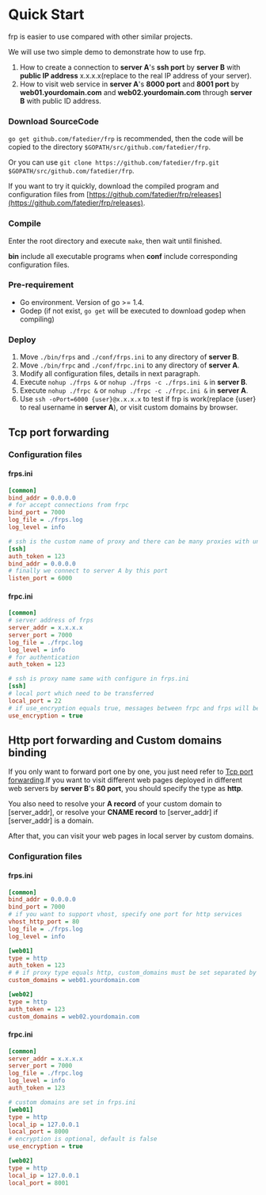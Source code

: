 # Quick Start

frp is easier to use compared with other similar projects.

We will use two simple demo to demonstrate how to use frp.

1. How to create a connection to **server A**'s **ssh port** by **server B** with **public IP address** x.x.x.x(replace to the real IP address of your server).
2. How to visit web service in **server A**'s **8000 port** and **8001 port** by **web01.yourdomain.com** and **web02.yourdomain.com** through **server B** with public ID address.

### Download SourceCode

`go get github.com/fatedier/frp` is recommended, then the code will be copied to the directory `$GOPATH/src/github.com/fatedier/frp`.

Or you can use `git clone https://github.com/fatedier/frp.git $GOPATH/src/github.com/fatedier/frp`.

If you want to try it quickly, download the compiled program and configuration files from [https://github.com/fatedier/frp/releases](https://github.com/fatedier/frp/releases).

### Compile

Enter the root directory and execute `make`, then wait until finished.

**bin** include all executable programs when **conf** include corresponding configuration files.

### Pre-requirement

* Go environment. Version of go >= 1.4.
* Godep (if not exist, `go get` will be executed to download godep when compiling)

### Deploy

1. Move `./bin/frps` and `./conf/frps.ini` to any directory of **server B**.
2. Move `./bin/frpc` and `./conf/frpc.ini` to any directory of **server A**.
3. Modify all configuration files, details in next paragraph.
4. Execute `nohup ./frps &` or `nohup ./frps -c ./frps.ini &` in **server B**.
5. Execute `nohup ./frpc &` or `nohup ./frpc -c ./frpc.ini &` in **server A**.
6. Use `ssh -oPort=6000 {user}@x.x.x.x` to test if frp is work(replace {user} to real username in **server A**), or visit custom domains by browser.

## Tcp port forwarding

### Configuration files

#### frps.ini

```ini
[common]
bind_addr = 0.0.0.0
# for accept connections from frpc
bind_port = 7000
log_file = ./frps.log
log_level = info

# ssh is the custom name of proxy and there can be many proxies with unique name in one configure file
[ssh]
auth_token = 123
bind_addr = 0.0.0.0
# finally we connect to server A by this port
listen_port = 6000
```

#### frpc.ini

```ini
[common]
# server address of frps
server_addr = x.x.x.x
server_port = 7000
log_file = ./frpc.log
log_level = info
# for authentication
auth_token = 123

# ssh is proxy name same with configure in frps.ini
[ssh]
# local port which need to be transferred
local_port = 22
# if use_encryption equals true, messages between frpc and frps will be encrypted, default is false
use_encryption = true
```

## Http port forwarding and Custom domains binding

If you only want to forward port one by one, you just need refer to [Tcp port forwarding](/doc/quick_start_en.md#Tcp-port-forwarding).If you want to visit different web pages deployed in different web servers by **server B**'s **80 port**, you should specify the type as **http**.

You also need to resolve your **A record** of your custom domain to [server_addr], or resolve your **CNAME record** to [server_addr] if [server_addr] is a domain.

After that, you can visit your web pages in local server by custom domains.

### Configuration files

#### frps.ini

```ini
[common]
bind_addr = 0.0.0.0
bind_port = 7000
# if you want to support vhost, specify one port for http services
vhost_http_port = 80
log_file = ./frps.log
log_level = info

[web01]
type = http
auth_token = 123
# # if proxy type equals http, custom_domains must be set separated by commas
custom_domains = web01.yourdomain.com

[web02]
type = http
auth_token = 123
custom_domains = web02.yourdomain.com
```

#### frpc.ini

```ini
[common]
server_addr = x.x.x.x
server_port = 7000
log_file = ./frpc.log
log_level = info
auth_token = 123 

# custom domains are set in frps.ini
[web01]
type = http
local_ip = 127.0.0.1
local_port = 8000
# encryption is optional, default is false
use_encryption = true

[web02]
type = http
local_ip = 127.0.0.1
local_port = 8001
```
